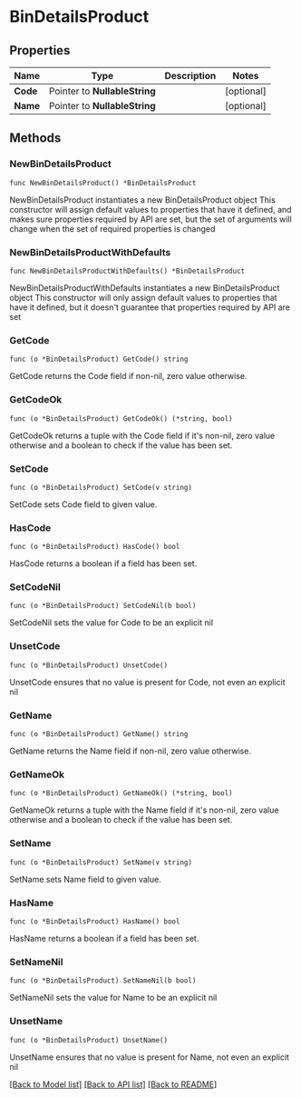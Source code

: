 # BinDetailsProduct

## Properties

Name | Type | Description | Notes
------------ | ------------- | ------------- | -------------
**Code** | Pointer to **NullableString** |  | [optional] 
**Name** | Pointer to **NullableString** |  | [optional] 

## Methods

### NewBinDetailsProduct

`func NewBinDetailsProduct() *BinDetailsProduct`

NewBinDetailsProduct instantiates a new BinDetailsProduct object
This constructor will assign default values to properties that have it defined,
and makes sure properties required by API are set, but the set of arguments
will change when the set of required properties is changed

### NewBinDetailsProductWithDefaults

`func NewBinDetailsProductWithDefaults() *BinDetailsProduct`

NewBinDetailsProductWithDefaults instantiates a new BinDetailsProduct object
This constructor will only assign default values to properties that have it defined,
but it doesn't guarantee that properties required by API are set

### GetCode

`func (o *BinDetailsProduct) GetCode() string`

GetCode returns the Code field if non-nil, zero value otherwise.

### GetCodeOk

`func (o *BinDetailsProduct) GetCodeOk() (*string, bool)`

GetCodeOk returns a tuple with the Code field if it's non-nil, zero value otherwise
and a boolean to check if the value has been set.

### SetCode

`func (o *BinDetailsProduct) SetCode(v string)`

SetCode sets Code field to given value.

### HasCode

`func (o *BinDetailsProduct) HasCode() bool`

HasCode returns a boolean if a field has been set.

### SetCodeNil

`func (o *BinDetailsProduct) SetCodeNil(b bool)`

 SetCodeNil sets the value for Code to be an explicit nil

### UnsetCode
`func (o *BinDetailsProduct) UnsetCode()`

UnsetCode ensures that no value is present for Code, not even an explicit nil
### GetName

`func (o *BinDetailsProduct) GetName() string`

GetName returns the Name field if non-nil, zero value otherwise.

### GetNameOk

`func (o *BinDetailsProduct) GetNameOk() (*string, bool)`

GetNameOk returns a tuple with the Name field if it's non-nil, zero value otherwise
and a boolean to check if the value has been set.

### SetName

`func (o *BinDetailsProduct) SetName(v string)`

SetName sets Name field to given value.

### HasName

`func (o *BinDetailsProduct) HasName() bool`

HasName returns a boolean if a field has been set.

### SetNameNil

`func (o *BinDetailsProduct) SetNameNil(b bool)`

 SetNameNil sets the value for Name to be an explicit nil

### UnsetName
`func (o *BinDetailsProduct) UnsetName()`

UnsetName ensures that no value is present for Name, not even an explicit nil

[[Back to Model list]](../README.md#documentation-for-models) [[Back to API list]](../README.md#documentation-for-api-endpoints) [[Back to README]](../README.md)


